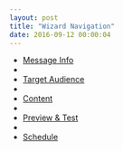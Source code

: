 ```yaml
---
layout: post
title: "Wizard Navigation"
date: 2016-09-12 00:00:04
---
```


<ul class="nav nav-justified nav-pills nav-pills-numbered">
  <li>
    <a href="#">Message Info</a>
  </li>
  <li class="text-center">
    <i class="fa fa-long-arrow-right"></i>
  </li>
  <li>
    <a href="#">Target Audience</a>
  </li>
  <li class="text-center">
    <i class="fa fa-long-arrow-right"></i>
  </li>
  <li class="active">
    <a href="#">Content</a>
  </li>
  <li class="text-center">
    <i class="fa fa-long-arrow-right"></i>
  </li>
  <li class="disabled">
    <a href="#">Preview &amp; Test</a>
  </li>
  <li class="text-center">
    <i class="fa fa-long-arrow-right"></i>
  </li>
  <li class="disabled">
    <a href="#">Schedule</a>
  </li>
</ul>